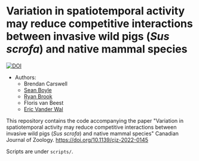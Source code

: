 # Variation in spatiotemporal activity may reduce competitive interactions between invasive wild pigs (*Sus scrofa*) and native mammal species


[![DOI](https://zenodo.org/badge/540079228.svg)](https://zenodo.org/doi/10.5281/zenodo.10075565)

- Authors:
     - Brendan Carswell
     - [Sean Boyle](https://sites.google.com/prod/view/seanboylephd)
     - [Ryan Brook](https://agbio.usask.ca/faculty-and-staff/people-pages/ryan-brook.php#research_areas)
     - Floris van Beest
     - [Eric Vander Wal](https://weel.gitlab.io/)



This repository contains the code accompanying the paper "Variation in spatiotemporal activity may reduce competitive interactions between invasive wild pigs (*Sus scrofa*) and native mammal species" Canadian Journal of Zoology. https://doi.org/10.1139/cjz-2022-0145

Scripts are under `scripts/`. 
